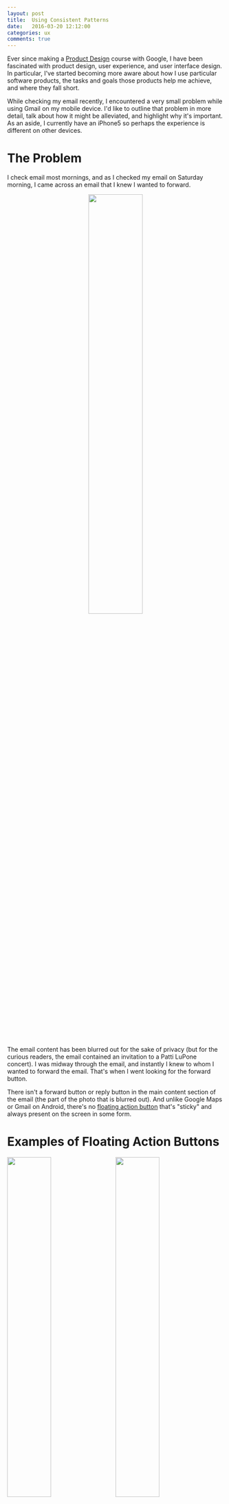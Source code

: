 ```yaml
---
layout: post
title:  Using Consistent Patterns
date:   2016-03-20 12:12:00
categories: ux
comments: true
---
```


Ever since making a [Product Design](https://www.udacity.com/course/product-design--ud509) course with Google, I have been fascinated with product design, user experience, and user interface design. In particular, I've started becoming more aware about how I use particular software products, the tasks and goals those products help me achieve, and where they fall short.

While checking my email recently, I encountered a very small problem while using Gmail on my mobile device. I'd like to outline that problem in more detail, talk about how it might be alleviated, and highlight why it's important. As an aside, I currently have an iPhone5 so perhaps the experience is different on other devices.

# The Problem

I check email most mornings, and as I checked my email on Saturday morning, I came across an email that I knew I wanted to forward.

<div style="text-align: center">
  <img style="width: 50%; margin-bottom: 15px" src="/assets/gmail_mid_email.jpg">
</div>

The email content has been blurred out for the sake of privacy (but for the curious readers, the email contained an invitation to a Patti LuPone concert). I was midway through the email, and instantly I knew to whom I wanted to forward the email. That's when I went looking for the forward button.

There isn't a forward button or reply button in the main content section of the email (the part of the photo that is blurred out). And unlike Google Maps or Gmail on Android, there's no [floating action button](https://www.google.com/design/spec/components/buttons-floating-action-button.html#buttons-floating-action-button-floating-action-button) that's "sticky" and always present on the screen in some form.

# Examples of Floating Action Buttons

<img style="width: 45%; float: left; margin-right: 5%; margin-bottom: 15px" src="/assets/gmail_android_fab.jpg">
<img style="width: 45%;" src="/assets/google_maps_fab.jpg">


<p style="clear: both">Looking again at my options (see below), it looked like I could either go back to my inbox. I could move, archive, or label this email by tapping the box icon with the down arrow in it. To be honest, I don't know what tapping that icon does because I've never used that feature. I could also delete the email by clicking the trash can icon, or I could see a list of other options by clicking the down arrow at the far right of the top menu.
</p>

<div style="text-align: center">
  <img style="width: 50%; margin-bottom: 15px" src="/assets/gmail_mid_email.jpg">
</div>

I clicked on the down arrow and encountered the following screen.

<div style="text-align: center">
  <img style="width: 50%; margin-bottom: 15px" src="/assets/gmail_menu_options.jpg">
</div>

This seems reasonable. I can move an email, label it, or even mark it as unread. I'm not quite sure why I would need to mute an email, but maybe there's something I can do about muting emails from a sender? ¯\\\_(ツ)\\_/¯ The most surprising thing about this screen was that I don't have an option to reply or forward an email. I thought this menu would contain the main actions that I could take with an email, but instead, the menu comprises a list of what I would call secondary actions, with the exception of "Mark as Spam".

Now, here's where I get a little confused as a user. I know the forward button must be around here somewhere so I look harder. I scroll back to the top of the menu and I see this.


<div style="text-align: center">
  <img style="width: 50%; margin-bottom: 15px" src="/assets/gmail_reply.jpg">
</div>

I hesitate to click on the reply button (the backwards arrow) because I don't want to reply to the email but instead forward it. There's no label on the icon so my best guess it that I'll be taken to a screen where I can reply to the email with Gmail pre-populating the "to" and "from" fields.

I take my chances and tap the backwards arrow, and then I see this menu.

<div style="text-align: center">
  <img style="width: 50%; margin-bottom: 15px" src="/assets/gmail_reply_options.jpg">
</div>

Phew, I can actually forward this email. Task complete!

The problem with that last step, however, is that the single reply arrow breaks my mental model of icons. I typically think one icon equals one action. A trash icon deletes an email. A downward chevron (arrow) shows me more menu options. But the reply button, let's me reply, reply all (in some cases), forward, or cancel.

Now in all fairness, I spent about 10 seconds trying to figure out how to forward this email, but I don't believe it should have been this hard. Part of the problem is that I scanned a long email, and I wanted to take action mid way through the email. If I would have scrolled to the bottom of the email, I would have easily encountered the reply and forward buttons.

<div style="text-align: center">
  <img style="width: 50%; margin-bottom: 15px" src="/assets/gmail_buttons.jpg">
</div>

# The Solution
The solution seems fairly simple to me. I'd probably duplicate some of the main email actions in the drop down of actions after clicking the down chevron. This menu is available throughout the entire time while reading the email, which gives the user more control and avoids what might be rare or edge cases like mine. Another option would be to use a label on the reply button at the top of the email and also add an option to forward with a label. There's enough screen real estate at the top of the email to permit the additions.

# Why It Matters
Making a great product that helps users should be a desirable goal for any business hoping to attract and retain its users. And with over [1 billion people](http://venturebeat.com/2015/05/28/google-chrome-now-has-over-1-billion-users/) on the planet using Google Chrome and Gmail, it's even more important that these products work according to user's mental models so that people can save time and just "get things done".

Take for example, Google's Chrome Extension Manager. I'd typically want to go to the extensions manager to...

*  see my current Chrome extensions
*  install a new Chrome extension
*  remove a Chrome extension
*  update some or all Chrome extensions

At the top of the menu, I see this...

<div style="text-align: center">
  <img style="margin-bottom: 15px" src="/assets/chrome_extension_menu.png">
</div>

So again, I have to think about where I might go to add an extension. It takes me a few seconds, and then I remember it's located at the bottom of the page after scrolling past all my chrome extensions.

<div style="text-align: center">
  <img style="margin-bottom: 15px" src="/assets/chrome_extension_add.png">
</div>

A simple solution would be to move the "Get more extensions" link to the top of the page, perhaps placing it next to the Extensions main heading.

I ended up paging down which saved some time, but I can't help but think that at least [one third](http://www.extremetech.com/internet/87484-85-of-firefox-users-use-add-ons-chrome-users-just-33) of Chrome's users have faced the same problem &emdash; it might even be a contributing factor to why only one third of Chrome users had installed at least one Chrome extension by June 2011.

1 billion people * 0.33 Chrome extension users * 3 seconds to figure out

= 990,000,000 seconds

OR

= 275,000 hours

OR

about 11,458 days of time spent discovering navigation for a task

That's alarming! Now, I'm not trying to say that these products are terrible because they certainly helps users (myself included) a lot more than they doesn't. If anything, I think it's a great reminder of how much care, planning, and testing goes into product development. It's also a reminder how important users are to the development of software products and what else might be lurking or hidden in their experiences.
